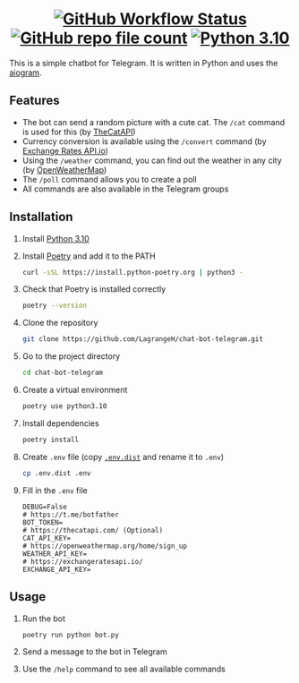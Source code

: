 <h1 align="center">
    <a href="https://github.com/LagrangeH/chat-bot-telegram/actions/workflows/test_and_lint.yml"><img alt="GitHub Workflow Status" src="https://img.shields.io/github/actions/workflow/status/LagrangeH/chat-bot-telegram/test_and_lint.yml"></a>
    <a href="https://github.com/LagrangeH/chat-bot-telegram"><img alt="GitHub repo file count" src="https://img.shields.io/github/directory-file-count/LagrangeH/chat-bot-telegram"></a>
    <a href="https://www.python.org/"><img alt="Python 3.10" src="https://img.shields.io/badge/python3.10-blue.svg"></a>
</h1>

This is a simple chatbot for Telegram. It is written in Python and uses the [aiogram](https://aiogram.dev/).

## Features

* The bot can send a random picture with a cute cat. The `/cat` command is used for this (by [TheCatAPI](https://thecatapi.com/))
* Currency conversion is available using the `/convert` command (by [Exchange Rates API.io](https://exchangeratesapi.io/))
* Using the `/weather` command, you can find out the weather in any city (by [OpenWeatherMap](https://openweathermap.org/))
* The `/poll` command allows you to create a poll
* All commands are also available in the Telegram groups

## Installation

1. Install [Python 3.10](https://www.python.org/)
2. Install [Poetry](https://python-poetry.org/docs/#installation) and add it to the PATH
    ```bash
    curl -sSL https://install.python-poetry.org | python3 -
    ```

3. Check that Poetry is installed correctly
    ```bash
    poetry --version
    ```

4. Clone the repository
    ```bash
   git clone https://github.com/LagrangeH/chat-bot-telegram.git
    ```

5. Go to the project directory
    ```bash
    cd chat-bot-telegram
    ```

6. Create a virtual environment
    ```bash
    poetry use python3.10
    ```

7. Install dependencies
    ```bash
    poetry install
    ```

8. Create `.env` file (copy [`.env.dist`](/.env.dist) and rename it to `.env`)
    ```bash
    cp .env.dist .env
    ```

9. Fill in the `.env` file
    ```dotenv
    DEBUG=False
    # https://t.me/botfather
    BOT_TOKEN=
    # https://thecatapi.com/ (Optional)
    CAT_API_KEY=
    # https://openweathermap.org/home/sign_up
    WEATHER_API_KEY=
    # https://exchangeratesapi.io/
    EXCHANGE_API_KEY=
    ```

## Usage

1. Run the bot
    ```bash
    poetry run python bot.py
    ```

2. Send a message to the bot in Telegram
3. Use the `/help` command to see all available commands
